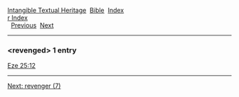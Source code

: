 [Intangible Textual Heritage](../../index)  [Bible](../index) 
[Index](index)   
[r Index](_r_)  
  [Previous](c09482)  [Next](c09484) 

------------------------------------------------------------------------

### &lt;revenged&gt; 1 entry

[Eze 25:12](../kjv/eze025.htm#012)  

------------------------------------------------------------------------

[Next: revenger (7)](c09484)
